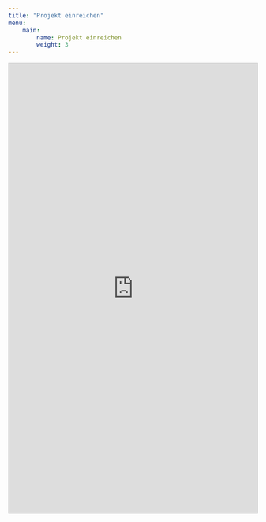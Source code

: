 ```yaml
---
title: "Projekt einreichen"
menu:
    main:
        name: Projekt einreichen
        weight: 3
---
```


<aside id="apply-form">
<script src="https://static.airtable.com/js/embed/embed_snippet_v1.js"></script><iframe class="airtable-embed airtable-dynamic-height" src="https://airtable.com/embed/shrNeLV2jQaBuA4uf?backgroundColor=green" frameborder="0" onmousewheel="" width="100%" height="911" style="background: transparent; border: 1px solid #ccc;"></iframe>
</aside>